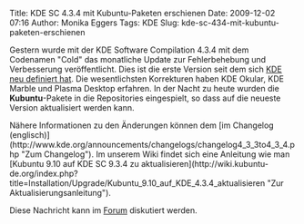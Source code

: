 Title: KDE SC 4.3.4 mit Kubuntu-Paketen erschienen
Date: 2009-12-02 07:16
Author: Monika Eggers
Tags: KDE
Slug: kde-sc-434-mit-kubuntu-paketen-erschienen

Gestern wurde mit der KDE Software Compilation 4.3.4 mit dem Codenamen
"Cold" das monatliche Update zur Fehlerbehebung und Verbesserung
veröffentlicht. Dies ist die erste Version seit dem sich [KDE neu
definiert
hat](http://www.kubuntu-de.org/nachrichten/software/kde/kde-definiert-sich-neu "Zum Artikel: KDE definiert sich neu").
Die wesentlichsten Korrekturen haben KDE Okular, KDE Marble und Plasma
Desktop erfahren. In der Nacht zu heute wurden die **Kubuntu**-Pakete in
die Repositories eingespielt, so dass auf die neueste Version
aktualisiert werden kann.

</p>
Nähere Informationen zu den Änderungen können dem [im Changelog
(englisch)](http://www.kde.org/announcements/changelogs/changelog4_3_3to4_3_4.php "Zum Changelog").
Im unserem Wiki findet sich eine Anleitung wie man [Kubuntu 9.10 auf KDE
SC 9.3.4 zu
aktualisieren](http://wiki.kubuntu-de.org/index.php?title=Installation/Upgrade/Kubuntu_9.10_auf_KDE_4.3.4_aktualisieren "Zur Aktualisierungsanleitung").

</p>
<!--break--><!--break-->

Diese Nachricht kann im
[Forum](http://forum.kubuntu-de.org/index.php?board=1.0 "Im Forum diskutieren")
diskutiert werden.

</p>


